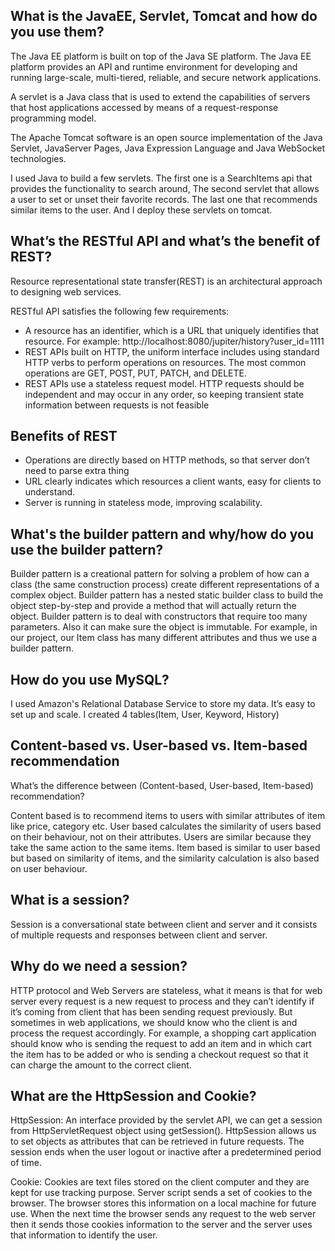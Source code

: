 ## What is the JavaEE, Servlet, Tomcat and how do you use them?

The Java EE platform is built on top of the Java SE platform. The Java EE platform provides an API and runtime environment for developing and running large-scale, multi-tiered, reliable, and secure network applications. 



A servlet is a Java class that is used to extend the capabilities of servers that host applications accessed by means of a request-response programming model.



The Apache Tomcat software is an open source implementation of the Java Servlet, JavaServer Pages, Java Expression Language and Java WebSocket technologies.



I used Java to build a few servlets. The first one is a SearchItems api that provides the functionality to search around, The second servlet that allows a user to set or unset their favorite records. The last one that recommends similar items to the user. And I deploy these servlets on tomcat.

## What’s the RESTful API and what’s the benefit of REST?

Resource representational state transfer(REST) is an architectural approach to designing web services. 



RESTful API satisfies the following few requirements:

- A resource has an identifier, which is a URL that uniquely identifies that resource. For example: http://localhost:8080/jupiter/history?user_id=1111
- REST APIs built on HTTP, the uniform interface includes using standard HTTP verbs to perform operations on resources. The most common operations are GET, POST, PUT, PATCH, and DELETE.
- REST APIs use a stateless request model. HTTP requests should be independent and may occur in any order, so keeping transient state information between requests is not feasible



## Benefits of REST

- Operations are directly based on HTTP methods, so that server don’t need to parse extra thing
- URL clearly indicates which resources a client wants, easy for clients to understand.
- Server is running in stateless mode, improving scalability.



## What's the builder pattern and why/how do you use the builder pattern?

Builder pattern is a creational pattern for solving a problem of how can a class (the same construction process) create different representations of a complex object. Builder pattern has a nested static builder class to build the object step-by-step and provide a method that will actually return the object. Builder pattern is to deal with constructors that require too many parameters. Also it can make sure the object is immutable. For example, in our project, our Item class has many different attributes and thus we use a builder pattern.

## How do you use MySQL?

I used Amazon's Relational Database Service to store my data. It’s easy to set up and scale. I created 4 tables(Item, User, Keyword, History)

## Content-based vs. User-based vs. Item-based recommendation

What’s the difference between (Content-based, User-based, Item-based) recommendation?

Content based is to recommend items to users with similar attributes of item like price, category etc. User based calculates the similarity of users based on their behaviour, not on their attributes. Users are similar because they take the same action to the same items. Item based is similar to user based but based on similarity of items, and the similarity calculation is also based on user behaviour.

## What is a session?

Session is a conversational state between client and server and it consists of multiple requests and responses between client and server. 

## Why do we need a session?

HTTP protocol and Web Servers are stateless, what it means is that for web server every request is a new request to process and they can’t identify if it’s coming from client that has been sending request previously. But sometimes in web applications, we should know who the client is and process the request accordingly. For example, a shopping cart application should know who is sending the request to add an item and in which cart the item has to be added or who is sending a checkout request so that it can charge the amount to the correct client.

## What are the HttpSession and Cookie?

HttpSession: An interface provided by the servlet API, we can get a session from HttpServletRequest object using getSession(). HttpSession allows us to set objects as attributes that can be retrieved in future requests. The session ends when the user logout or inactive after a predetermined period of time.



Cookie: Cookies are text files stored on the client computer and they are kept for use tracking purpose. Server script sends a set of cookies to the browser. The browser stores this information on a local machine for future use. When the next time the browser sends any request to the web server then it sends those cookies information to the server and the server uses that information to identify the user.